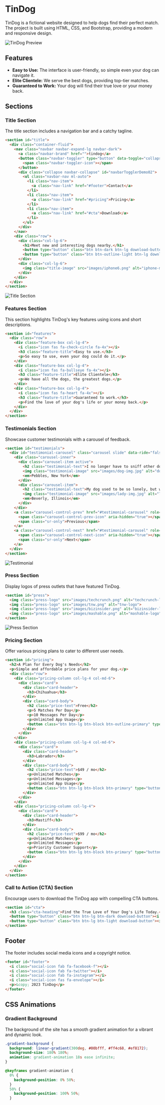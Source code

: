 
# TinDog

TinDog is a fictional website designed to help dogs find their perfect match. The project is built using HTML, CSS, and Bootstrap, providing a modern and responsive design.

![TinDog Preview](images/iphone6.png)

## Features

- **Easy to Use:** The interface is user-friendly, so simple even your dog can navigate it.
- **Elite Clientele:** We serve the best dogs, providing top-tier matches.
- **Guaranteed to Work:** Your dog will find their true love or your money back.

## Sections

### Title Section

The title section includes a navigation bar and a catchy tagline.

```html
<section id="title">
  <div class="container-fluid">
    <nav class="navbar navbar-expand-lg navbar-dark">
      <a class="navbar-brand" href="">tindog</a>
      <button class="navbar-toggler" type="button" data-toggle="collapse" data-target="#navbarTogglerDemo02">
        <span class="navbar-toggler-icon"></span>
      </button>
      <div class="collapse navbar-collapse" id="navbarTogglerDemo02">
        <ul class="navbar-nav ml-auto">
          <li class="nav-item">
            <a class="nav-link" href="#footer">Contact</a>
          </li>
          <li class="nav-item">
            <a class="nav-link" href="#pricing">Pricing</a>
          </li>
          <li class="nav-item">
            <a class="nav-link" href="#cta">Download</a>
          </li>
        </ul>
      </div>
    </nav>
    <div class="row">
      <div class="col-lg-6">
        <h1>Meet new and interesting dogs nearby.</h1>
        <button type="button" class="btn btn-dark btn-lg download-button"><i class="fab fa-apple"></i> Download</button>
        <button type="button" class="btn btn-outline-light btn-lg download-button"><i class="fab fa-google-play"></i> Download</button>
      </div>
      <div class="col-lg-6">
        <img class="title-image" src="images/iphone6.png" alt="iphone-mockup">
      </div>
    </div>
  </div>
</section>
```

![Title Section](images/iphone6.png)

### Features Section

This section highlights TinDog's key features using icons and short descriptions.

```html
<section id="features">
  <div class="row">
    <div class="feature-box col-lg-4">
      <i class="icon fas fa-check-circle fa-4x"></i>
      <h3 class="feature-title">Easy to use.</h3>
      <p>So easy to use, even your dog could do it.</p>
    </div>
    <div class="feature-box col-lg-4">
      <i class="icon fas fa-bullseye fa-4x"></i>
      <h3 class="feature-title">Elite Clientele</h3>
      <p>We have all the dogs, the greatest dogs.</p>
    </div>
    <div class="feature-box col-lg-4">
      <i class="icon fas fa-heart fa-4x"></i>
      <h3 class="feature-title">Guaranteed to work.</h3>
      <p>Find the love of your dog's life or your money back.</p>
    </div>
  </div>
</section>
```

### Testimonials Section

Showcase customer testimonials with a carousel of feedback.

```html
<section id="testimonials">
  <div id="testimonial-carousel" class="carousel slide" data-ride="false">
    <div class="carousel-inner">
      <div class="carousel-item active">
        <h2 class="testimonial-text">I no longer have to sniff other dogs for love. I've found the hottest Corgi on TinDog. Woof.</h2>
        <img class="testimonial-image" src="images/dog-img.jpg" alt="dog-profile">
        <em>Pebbles, New York</em>
      </div>
      <div class="carousel-item">
        <h2 class="testimonial-text">My dog used to be so lonely, but with TinDog's help, they've found the love of their life. I think.</h2>
        <img class="testimonial-image" src="images/lady-img.jpg" alt="lady-profile">
        <em>Beverly, Illinois</em>
      </div>
    </div>
    <a class="carousel-control-prev" href="#testimonial-carousel" role="button" data-slide="prev">
      <span class="carousel-control-prev-icon" aria-hidden="true"></span>
      <span class="sr-only">Previous</span>
    </a>
    <a class="carousel-control-next" href="#testimonial-carousel" role="button" data-slide="next">
      <span class="carousel-control-next-icon" aria-hidden="true"></span>
      <span class="sr-only">Next</span>
    </a>
  </div>
</section>
```

![Testimonial](images/dog-img.jpg)

### Press Section

Display logos of press outlets that have featured TinDog.

```html
<section id="press">
  <img class="press-logo" src="images/techcrunch.png" alt="techcrunch-logo">
  <img class="press-logo" src="images/tnw.png" alt="tnw-logo">
  <img class="press-logo" src="images/bizinsider.png" alt="bizinsider-logo">
  <img class="press-logo" src="images/mashable.png" alt="mashable-logo">
</section>
```

![Press Section](images/techcrunch.png)

### Pricing Section

Offer various pricing plans to cater to different user needs.

```html
<section id="pricing">
  <h2>A Plan for Every Dog's Needs</h2>
  <p>Simple and affordable price plans for your dog.</p>
  <div class="row">
    <div class="pricing-column col-lg-4 col-md-6">
      <div class="card">
        <div class="card-header">
          <h3>Chihuahua</h3>
        </div>
        <div class="card-body">
          <h2 class="price-text">Free</h2>
          <p>5 Matches Per Day</p>
          <p>10 Messages Per Day</p>
          <p>Unlimited App Usage</p>
          <button class="btn btn-lg btn-block btn-outline-primary" type="button">Sign Up</button>
        </div>
      </div>
    </div>
    <div class="pricing-column col-lg-4 col-md-6">
      <div class="card">
        <div class="card-header">
          <h3>Labrador</h3>
        </div>
        <div class="card-body">
          <h2 class="price-text">$49 / mo</h2>
          <p>Unlimited Matches</p>
          <p>Unlimited Messages</p>
          <p>Unlimited App Usage</p>
          <button class="btn btn-lg btn-block btn-primary" type="button">Sign Up</button>
        </div>
      </div>
    </div>
    <div class="pricing-column col-lg-4">
      <div class="card">
        <div class="card-header">
          <h3>Mastiff</h3>
        </div>
        <div class="card-body">
          <h2 class="price-text">$99 / mo</h2>
          <p>Unlimited Matches</p>
          <p>Unlimited Messages</p>
          <p>Priority Customer Support</p>
          <button class="btn btn-lg btn-block btn-primary" type="button">Sign Up</button>
        </div>
      </div>
    </div>
  </div>
</section>
```

### Call to Action (CTA) Section

Encourage users to download the TinDog app with compelling CTA buttons.

```html
<section id="cta">
  <h3 class="cta-heading">Find the True Love of Your Dog's Life Today.</h3>
  <button type="button" class="btn btn-lg btn-dark download-button"><i class="fab fa-apple"></i> Download</button>
  <button type="button" class="btn btn-lg btn-light download-button"><i class="fab fa-google-play"></i> Download</button>
</section>
```

## Footer

The footer includes social media icons and a copyright notice.

```html
<footer id="footer">
  <i class="social-icon fab fa-facebook-f"></i>
  <i class="social-icon fab fa-twitter"></i>
  <i class="social-icon fab fa-instagram"></i>
  <i class="social-icon fas fa-envelope"></i>
  <p>&copy; 2023 TinDog</p>
</footer>
```

## CSS Animations

### Gradient Background

The background of the site has a smooth gradient animation for a vibrant and dynamic look.

```css
.gradient-background {
  background: linear-gradient(300deg, #00bfff, #ff4c68, #ef8172);
  background-size: 180% 180%;
  animation: gradient-animation 18s ease infinite;
}

@keyframes gradient-animation {
  0% {
    background-position: 0% 50%;
  }
  50% {
    background-position: 100% 50%;
  }
 
